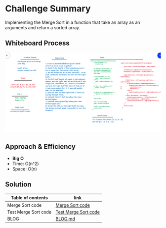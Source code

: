 # Challenge Summary
Implementing the Merge Sort in a function that take an array as an arguments and return a sorted array.

## Whiteboard Process
![Merge Sort](codeChallenge27.png)

## Approach & Efficiency
- **Big O**
- Time: O(n^2)
- Space: O(n)

## Solution

Table of contents | link 
--------------- | --------------- 
Merge Sort code | [Merge Sort code](app\src\main\java\codeChallenge27\MergSort.java)
Test Merge Sort code | [Test Merge Sort code](app\src\test\java\codeChallenge27\AppTest.java)
BLOG | [BLOG.md](BLOG.md)